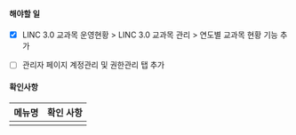 
#### 해야할 일 

- [x] LINC 3.0 교과목 운영현황 > LINC 3.0 교과목 관리 > 연도별 교과목 현황 기능 추가
- [ ] 관리자 페이지 계정관리 및 권한관리 탭 추가


#### 확인사항
| 메뉴명 | 확인 사항 |
| ---- | ---- |
|  |  |



